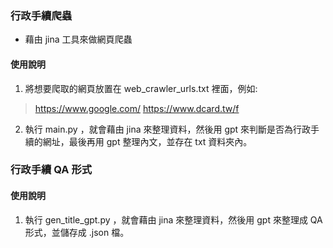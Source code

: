 ### 行政手續爬蟲
- 藉由 jina 工具來做網頁爬蟲

#### 使用說明
1. 將想要爬取的網頁放置在 web_crawler_urls.txt 裡面，例如:
> https://www.google.com/
> https://www.dcard.tw/f
2. 執行 main.py ，就會藉由 jina 來整理資料，然後用 gpt 來判斷是否為行政手續的網址，最後再用 gpt 整理內文，並存在 txt 資料夾內。

### 行政手續 QA 形式
#### 使用說明
1. 執行 gen_title_gpt.py ，就會藉由 jina 來整理資料，然後用 gpt 來整理成 QA 形式，並儲存成 .json 檔。